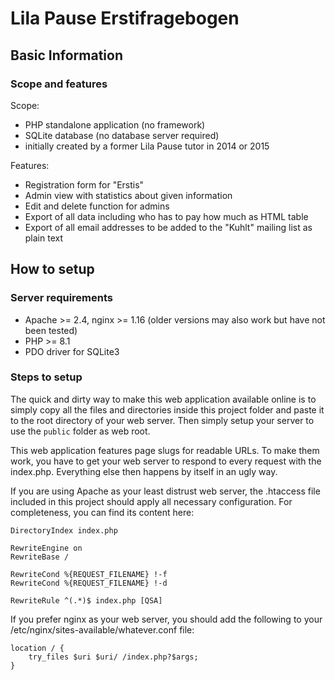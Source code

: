 # Lila Pause Erstifragebogen

## Basic Information

### Scope and features

Scope:

* PHP standalone application (no framework)
* SQLite database (no database server required)
* initially created by a former Lila Pause tutor in 2014 or 2015

Features:

* Registration form for "Erstis"
* Admin view with statistics about given information
* Edit and delete function for admins
* Export of all data including who has to pay how much as HTML table
* Export of all email addresses to be added to the "Kuhlt" mailing list as plain text

## How to setup

### Server requirements

* Apache >= 2.4, nginx >= 1.16 (older versions may also work but have not been tested)
* PHP >= 8.1
* PDO driver for SQLite3

### Steps to setup

The quick and dirty way to make this web application available online is to simply copy all the files and directories inside this project folder and paste it to the root directory of your web server. Then simply setup your server to use the `public` folder as web root.

This web application features page slugs for readable URLs. To make them work, you have to get your web server to respond to every request with the index.php. Everything else then happens by itself in an ugly way.

If you are using Apache as your least distrust web server, the .htaccess file included in this project should apply all necessary configuration. For completeness, you can find its content here:

```
DirectoryIndex index.php

RewriteEngine on
RewriteBase /

RewriteCond %{REQUEST_FILENAME} !-f
RewriteCond %{REQUEST_FILENAME} !-d

RewriteRule ^(.*)$ index.php [QSA]
```

If you prefer nginx as your web server, you should add the following to your /etc/nginx/sites-available/whatever.conf file:

```
location / {
    try_files $uri $uri/ /index.php?$args;
}
```
